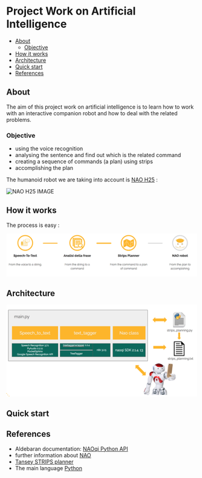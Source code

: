 # Project Work on Artificial Intelligence 
  
- [About](#about)
  - [Objective](#objective)
- [How it works](#how-it-works)
- [Architecture](#architecture)
- [Quick start](#quick-start)
- [References](#references)

## About
The aim of this project work on artificial intelligence is to learn how to work with an interactive companion robot and how to deal with the related problems. 

### Objective
 * using the voice recognition
 * analysing the sentence and find out which is the related command
 * creating a sequence of commands (a plan) using strips 
 * accomplishing the plan 
 
The humanoid robot we are taking into account is [NAO H25](http://doc.aldebaran.com/2-1/family/nao_h25/index_h25.html) :

![NAO H25 IMAGE](https://i.pinimg.com/474x/58/05/a5/5805a56917ba866e4a1c13828f5ef0a5--humanoid-robot-robotics.jpg)


## How it works
The process is easy :

![](/images/image1.png)


## Architecture 

![](/images/image2.png)

## Quick start

## References 

* Aldebaran documentation: [NAOqi Python API](http://doc.aldebaran.com/2-1/ref/python-api.html)
* further information about [NAO](https://www.ald.softbankrobotics.com/en/robots/nao)
* [Tansey STRIPS planner](https://github.com/tansey/strips)
* The main language [Python](https://docs.python.org/2/) 
